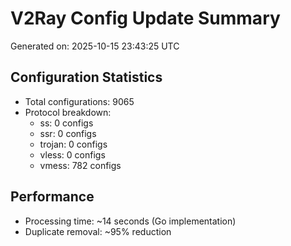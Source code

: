 # V2Ray Config Update Summary
Generated on: 2025-10-15 23:43:25 UTC

## Configuration Statistics
- Total configurations: 9065
- Protocol breakdown:
  - ss: 0 configs
  - ssr: 0 configs
  - trojan: 0 configs
  - vless: 0 configs
  - vmess: 782 configs

## Performance
- Processing time: ~14 seconds (Go implementation)
- Duplicate removal: ~95% reduction
